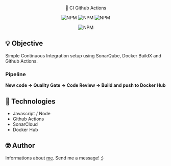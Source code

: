 <p align="center">🚀 CI Github Actions</p>
<p align="center">
  <img alt="NPM" src="https://img.shields.io/github/issues/mathmelo/ci-github-actions">
  <img alt="NPM" src="https://img.shields.io/github/forks/mathmelo/ci-github-actions">
  <img alt="NPM" src="https://img.shields.io/github/stars/mathmelo/ci-github-actions">
</p>
<p align="center">
  <img alt="NPM" src="https://sonarcloud.io/api/project_badges/quality_gate?project=mathmelo_ci-github-actions">
</p>

## 💡 Objective

<p>Simple Continuous Integration setup using SonarQube, Docker BuildX and Github Actions.</p>

### Pipeline

**New code -> Quality Gate -> Code Review -> Build and push to Docker Hub**

## 💜 Technologies

- Javascript / Node
- Github Actions
- SonarCloud
- Docker Hub

## 🤓 Author

Informations about [me](https://github.com/mathmelo).
Send me a message! ;)
